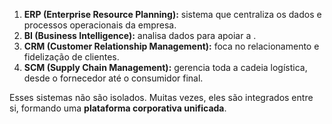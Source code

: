 
1. **ERP (Enterprise Resource Planning):** sistema que centraliza os dados e processos operacionais da empresa.
2. **BI (Business Intelligence):** analisa dados para apoiar a .
3. **CRM (Customer Relationship Management):** foca no relacionamento e fidelização de clientes.
4. **SCM (Supply Chain Management):** gerencia toda a cadeia logística, desde o fornecedor até o consumidor final.

Esses sistemas não são isolados. Muitas vezes, eles são integrados entre si, formando uma **plataforma corporativa unificada**.


